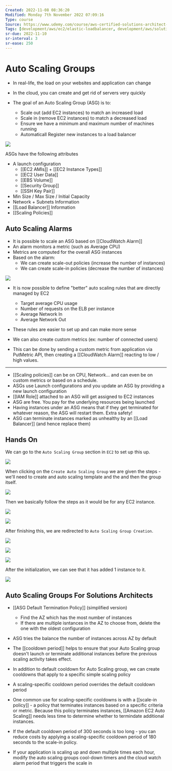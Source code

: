 ```yaml
---
Created: 2022-11-08 08:36:20
Modified: Monday 7th November 2022 07:09:16
Type: course
Source: https://www.udemy.com/course/aws-certified-solutions-architect-associate-saa-c01/?xref=E0Aed11STH4LPUQvCz0GJFABTmM=
Tags: [development/aws/ec2/elastic-loadbalancer, development/aws/solutions-architect, review]
sr-due: 2022-11-10
sr-interval: 3
sr-ease: 250
---
```


# Auto Scaling Groups

- In real-life, the load on your websites and application can change
- In the cloud, you can create and get rid of servers very quickly

- The goal of an Auto Scaling Group (ASG) is to:
    - Scale out (add EC2 instances) to match an increased load
    - Scale in (remove EC2 instances) to match a decreased load
    - Ensure we have a minimum and maximum number of machines running
    - Automaticall Register new instances to a load balancer

![](../../../images/2019-11-22-15-06-18.png)

ASGs have the following attributes
- A launch configuration
    - [[EC2 AMIs]] + [[EC2 Instance Types]]
    - [[EC2 User Data]]
    - [[EBS Volume]]
    - [[Security Group]]
    - [[SSH Key Pair]]
- Min Size / Max Size / Initial Capacity
- Network + Subnets Information
- [[Load Balancer]] Information
- [[Scaling Policies]]

## Auto Scaling Alarms

- It is possible to scale an ASG based on [[CloudWatch Alarm]]
- An alarm monitors a metric (such as Average CPU)
- Metrics are computed for the overall ASG instances
- Based on the alarm:
    - We can create scale-out policies (increase the number of instances)
    - We can create scale-in policies (decrease the number of instances)

![](../../../images/2019-11-22-15-10-07.png)

- It is now possible to define "better" auto scaling rules that are directly managed by EC2
    - Target average CPU usage
    - Number of requests on the ELB per instance
    - Average Network In
    - Average Network Out
- These rules are easier to set up and can make more sense


- We can also create custom metrics (ex: number of connected users)
- This can be done by sending a custom metric from application via PutMetric API, then creating a [[CloudWatch Alarm]] reacting to low / high values.

----

- [[Scaling policies]] can be on CPU, Network... and can even be on custom metrics or based on a schedule.
- ASGs use Launch configurations and you update an ASG by providing a new launch configuration
- [[IAM Role]] attached to an ASG will get assigned to EC2 instances
- ASG are free. You pay for the underlying resources being launched
- Having instances under an ASG means that if they get terminated for whatever reason, the ASG will restart them. Extra safety!
- ASG can terminate instances marked as unhealthy by an [[Load Balancer]] (and hence replace them)

## Hands On

We can go to the `Auto Scaling Group` section in `EC2` to set up this up.

![](../../../images/2019-11-22-15-16-34.png)

When clicking on the `Create Auto Scaling Group` we are given the steps - we'll need to create and auto scaling template and the and then the group itself.

![](../../../images/2019-11-22-15-17-52.png)

Then we basically follow the steps as it would be for any EC2 instance.

![](../../../images/2019-11-22-15-19-32.png)

![](../../../images/2019-11-22-15-20-11.png)

After finishing this, we are redirected to `Auto Scaling Group Creation`. 

![](../../../images/2019-11-22-15-22-13.png)

![](../../../images/2019-11-22-15-23-22.png)

![](../../../images/2019-11-22-15-24-18.png)

After the initialization, we can see that it has added 1 instance to it.

![](../../../images/2019-11-22-15-26-30.png)

## Auto Scaling Groups For Solutions Architects

- [[ASG Default Termination Policy]] (simplified version)
    - Find the AZ which has the most number of instances
    - If there are multiple isntances in the AZ to choose from, delete the one with the oldest configuration
- ASG tries the balance the number of instances across AZ by default

- The [[cooldown period]] helps to ensure that your Auto Scaling group doesn't launch or terminate additional instances before the previous scaling activity takes effect.
- In addition to default cooldown for Auto Scaling group, we can create cooldowns that apply to a specific simple scaling policy
- A scaling-specific cooldown period overrides the default cooldown period
- One common use for scaling-specific cooldowns is with a [[scale-in policy]] - a policy that terminates instances based on a specific criteria or metric. Because this policy terminates instances, [[Amazon EC2 Auto Scaling]] needs less time to determine whether to termindate additional instances.
- If the default cooldown period of 300 seconds is too long - you can reduce costs by applying a scaling-specific cooldown period of 180 seconds to the scale-in policy.
- If your application is scaling up and down multiple times each hour, modify the auto scaling groups cool-down timers and the cloud watch alarm period that triggers the scale in

